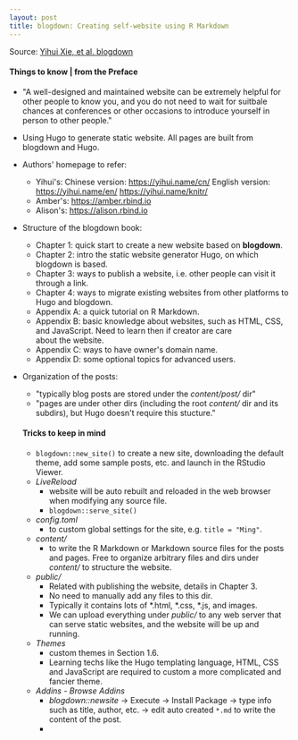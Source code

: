```yaml
---
layout: post
title: blogdown: Creating self-website using R Markdown
---
```


Source: [Yihui Xie, et al. blogdown](https://bookdown.org/yihui/blogdown)

#### Things to know | from the Preface
- "A well-designed and maintained website can be extremely helpful for other people to know you, and you do not need to wait for suitbale chances at conferences or other occasions to introduce yourself in person to other people."
- Using Hugo to generate static website. All pages are built from blogdown and Hugo.
- Authors' homepage to refer:
  - Yihui's: Chinese version: https://yihui.name/cn/     English version: https://yihui.name/en/   https://yihui.name/knitr/
  - Amber's: https://amber.rbind.io
  - Alison's: https://alison.rbind.io
- Structure of the blogdown book:
  - Chapter 1: quick start to create a new website based on **blogdown**.
  - Chapter 2: intro the static website generator Hugo, on which blogdown is based.
  - Chapter 3: ways to publish a website, i.e. other people can visit it through a link.
  - Chapter 4: ways to migrate existing websites from other platforms to Hugo and blogdown.
  - Appendix A: a quick tutorial on R Markdown.
  - Appendix B: basic knowledge about websites, such as HTML, CSS, and JavaScript. Need to learn then if creator are care    
                about the website.
  - Appendix C: ways to have owner's domain name.
  - Appendix D: some optional topics for advanced users.
- Organization of the posts:
  - "typically blog posts are stored under the *content/post/* dir"
  - "pages are under other dirs (including the root *content/* dir and its subdirs), but Hugo doesn't require this stucture."
  
  #### Tricks to keep in mind
  - `blogdown::new_site()` to create a new site, downloading the default theme, add some sample posts, etc. and launch in the      RStudio Viewer.
  - *LiveReload*
    - website will be auto rebuilt and reloaded in the web browser when modifying any source file.
    - `blogdown::serve_site()`
  - *config.toml*
    - to custom global settings for the site, e.g. `title = "Ming"`.
  - *content/*
    - to write the R Markdown or Markdown source files for the posts and pages. Free to organize arbitrary files and dirs           under *content/* to structure the website.
  - *public/*
    - Related with publishing the website, details in Chapter 3.
    - No need to manually add any files to this dir.
    - Typically it contains lots of \*.html, \*.css, \*.js, and images.
    - We can upload everything under *public/* to any web server that can serve static websites, and the website will be up         and running.
  - *Themes*
    - custom themes in Section 1.6.
    - Learning techs like the Hugo templating language, HTML, CSS and JavaScript are required to custom a more complicated and       fancier theme.
  - *Addins* - *Browse Addins*
    - *blogdown::newsite* -> Execute -> Install Package -> type info such as title, author, etc. -> edit auto created `*.md`         to write the content of the post.
    - 
